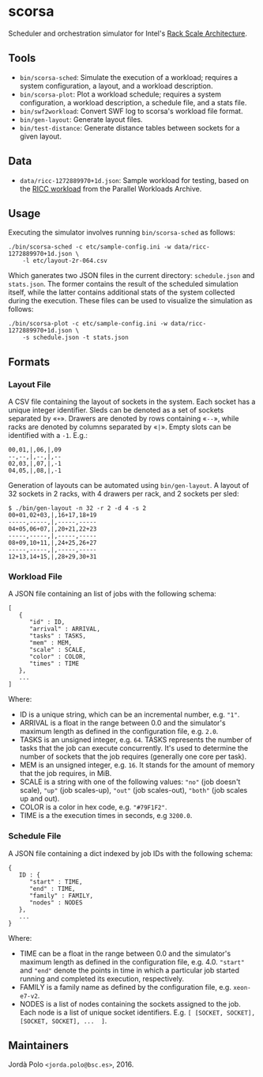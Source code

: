 # scorsa

Scheduler and orchestration simulator for Intel's [Rack Scale
Architecture][rackscale].

## Tools

- `bin/scorsa-sched`: Simulate the execution of a workload; requires a system
  configuration, a layout, and a workload description.
- `bin/scorsa-plot`: Plot a workload schedule; requires a system
  configuration, a workload description, a schedule file, and a stats file.
- `bin/swf2workload`: Convert SWF log to scorsa's workload file format.
- `bin/gen-layout`: Generate layout files.
- `bin/test-distance`: Generate distance tables between sockets for a given
  layout.

## Data

- `data/ricc-1272889970+1d.json`: Sample workload for testing, based on the
  [RICC workload][ricc] from the Parallel Workloads Archive.

## Usage

Executing the simulator involves running `bin/scorsa-sched` as follows:

```
./bin/scorsa-sched -c etc/sample-config.ini -w data/ricc-1272889970+1d.json \
    -l etc/layout-2r-064.csv
```

Which ganerates two JSON files in the current directory: `schedule.json` and
`stats.json`. The former contains the result of the scheduled simulation
itself, while the latter contains additional stats of the system collected
during the execution. These files can be used to visualize the simulation as
follows:

```
./bin/scorsa-plot -c etc/sample-config.ini -w data/ricc-1272889970+1d.json \
    -s schedule.json -t stats.json
```

## Formats

### Layout File

A CSV file containing the layout of sockets in the system. Each socket has a
unique integer identifier. Sleds can be denoted as a set of sockets separated
by «`+`». Drawers are denoted by rows containing «`--`», while racks are
denoted by columns separated by «`|`». Empty slots can be identified with a
`-1`. E.g.:

```
00,01,|,06,|,09
--,--,|,--,|,--
02,03,|,07,|,-1
04,05,|,08,|,-1
```

Generation of layouts can be automated using `bin/gen-layout`. A layout of 32
sockets in 2 racks, with 4 drawers per rack, and 2 sockets per sled:

```
$ ./bin/gen-layout -n 32 -r 2 -d 4 -s 2
00+01,02+03,|,16+17,18+19
-----,-----,|,-----,-----
04+05,06+07,|,20+21,22+23
-----,-----,|,-----,-----
08+09,10+11,|,24+25,26+27
-----,-----,|,-----,-----
12+13,14+15,|,28+29,30+31
```

### Workload File

A JSON file containing an list of jobs with the following schema:

```
[
   {
      "id" : ID,
      "arrival" : ARRIVAL,
      "tasks" : TASKS,
      "mem" : MEM,
      "scale" : SCALE,
      "color" : COLOR,
      "times" : TIME
   },
   ...
]

```

Where:

- ID is a unique string, which can be an incremental number, e.g. `"1"`.
- ARRIVAL is a float in the range between 0.0 and the simulator's maximum
  length as defined in the configuration file, e.g. `2.0`.
- TASKS is an unsigned integer, e.g. `64`. TASKS represents the number of
  tasks that the job can execute concurrently. It's used to determine the
  number of sockets that the job requires (generally one core per task).
- MEM is an unsigned integer, e.g. `16`. It stands for the amount of memory
  that the job requires, in MiB.
- SCALE is a string with one of the following values: `"no"` (job doesn't
  scale), `"up"` (job scales-up), `"out"` (job scales-out), `"both"` (job
  scales up and out).
- COLOR is a color in hex code, e.g. `"#79F1F2"`.
- TIME is a the execution times in seconds, e.g `3200.0`.

### Schedule File

A JSON file containing a dict indexed by job IDs with the following schema:

```
{
   ID : {
      "start" : TIME,
      "end" : TIME,
      "family" : FAMILY,
      "nodes" : NODES
   },
   ...
}
```

Where:

- TIME can be a float in the range between 0.0 and the simulator's maximum
  length as defined in the configuration file, e.g. 4.0. `"start"` and `"end"`
  denote the points in time in which a particular job started running and
  completed its execution, respectively.
- FAMILY is a family name as defined by the configuration file, e.g.
  `xeon-e7-v2`.
- NODES is a list of nodes containing the sockets assigned to the job. Each
  node is a list of unique socket identifiers. E.g. `[ [SOCKET, SOCKET],
  [SOCKET, SOCKET], ...  ]`.

## Maintainers

Jordà Polo `<jorda.polo@bsc.es>`, 2016.

[rackscale]: http://www.intel.com/content/www/us/en/architecture-and-technology/intel-rack-scale-architecture.html "rackscale"
[ricc]: http://www.cs.huji.ac.il/labs/parallel/workload/l_ricc/index.html "The RICC Log"
